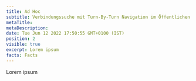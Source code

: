 ```yaml
---
title: Ad Hoc
subtitle: Verbindungssuche mit Turn-By-Turn Navigation im Öffentlichen Nahverkehr
metaTitle:
metaDescription:
date: Tue Jun 12 2022 17:50:55 GMT+0100 (IST)
position: 2
visible: true
excerpt: Lorem ipsum
facts: Facts
---
```


Lorem ipsum
